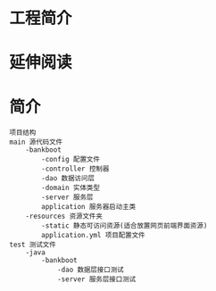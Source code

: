 # 工程简介

# 延伸阅读

# 简介

    项目结构
    main 源代码文件
        -bankboot
            -config 配置文件
            -controller 控制器
            -dao 数据访问层
            -domain 实体类型
            -server 服务层
            application 服务器启动主类
        -resources 资源文件夹
            -static 静态可访问资源(适合放置网页前端界面资源)
            application.yml 项目配置文件
    test 测试文件
        -java
            -bankboot
                -dao 数据层接口测试
                -server 服务层接口测试
